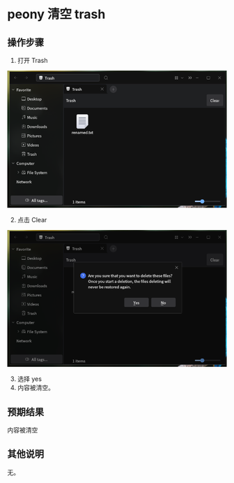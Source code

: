 # peony 清空 trash

## 操作步骤
1. 打开 Trash

![清空_Trash](./img/清空_Trash-1.png)

2. 点击 Clear

![清空_Trash](./img/清空_Trash-2.png)

3. 选择 yes
4. 内容被清空。
## 预期结果
内容被清空

## 其他说明

无。
